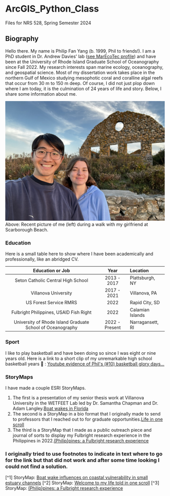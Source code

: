 # ArcGIS_Python_Class
Files for NRS 528, Spring Semester 2024

## Biography
Hello there. My name is Philip Fan Yang (b. 1999, Phil to friends!). I am a PhD student in Dr. Andrew Davies' lab ([see MarEcoTec profile](https://marecotec.com/team_member/philip-yang/)) and have been at the University of Rhode Island Graduate School of Oceanography since Fall 2022. 
My research interests span marine ecology, oceanography, and geospatial science. 
Most of my dissertation work takes place in the northern Gulf of Mexico studying mesophotic coral and coralline algal reefs that occur from 30 m to 150 m deep. 
Of course, I did not just plop down where I am today, it is the culmination of 24 years of life and story. Below, I share some information about me. 

![Recent picture of me (left) during a walk with my girlfriend at Scarborough Beach.](/BioPic.jpg)
Above: Recent picture of me (left) during a walk with my girlfriend at Scarborough Beach.

### Education
Here is a small table here to show where I have been academically and professionally, like an abridged CV.

| Education or Job                 | Year          | Location         |
| :----------------------: | :-------------: | :---------------- |
| Seton Catholic Central High School       | 2013 - 2017   | Plattsburgh, NY  | 
| Villanova University                     | 2017 - 2021   | Villanova, PA    |
| US Forest Service RMRS                   | 2022          | Rapid City, SD   |
| Fulbright Philippines, USAID Fish Right  | 2022          | Calamian Islands |
| University of Rhode Island Graduate School of Oceanography | 2022 - Present | Narragansett, RI |

### Sport
I like to play basketball and have been doing so since I was eight or nine years old. 
Here is a link to a short clip of my unremarkable high school basketball years :zany_face: : [Youtube evidence of Phil's (#10) basketball glory days...](https://youtu.be/c5X_J0UJ9ZA?si=0rrcNtH9F42qPF2U&t=2040)

### StoryMaps
I have made a couple ESRI StoryMaps. 
1. The first is a presentation of my senior thesis work at Villanova University in the WETFEET Lab led by Dr. Samantha Chapman and Dr. Adam Langley.[Boat wakes in Florida](https://villanova.maps.arcgis.com/apps/MapSeries/index.html?appid=090d7618677e433faf9fda3b6a18923e) 
2. The second is a StoryMap in a bio format that I originally made to send to professors that I reached out to for graduate opportunities.[Life in one scroll](https://arcg.is/040mvD)
3. The third is a StoryMap that I made as a public outreach piece and journal of sorts to display my Fulbright research experience in the Philippines in 2022.[(Philip)pines: a Fulbright research experience](https://arcg.is/005DDH)


### I originally tried to use footnotes to indicate in text where to go for the link but that did not work and after some time looking I could not find a solution.
[^1] StoryMap: [Boat wake influences on coastal vulnerability in small estuary channels](https://villanova.maps.arcgis.com/apps/MapSeries/index.html?appid=090d7618677e433faf9fda3b6a18923e)
[^2] StoryMap: [Welcome to my life told in one scroll](https://arcg.is/040mvD)
[^3] StoryMap: [(Philip)pines: a Fulbright research experience](https://arcg.is/005DDH)
